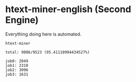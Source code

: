 # htext-miner-english (Second Engine)

Everything doing here is automated.

```
htext-miner

total: 9086/9523 (95.41110994434527%)

job0: 2049
job1: 2310
job2: 3096
job3: 1631
```